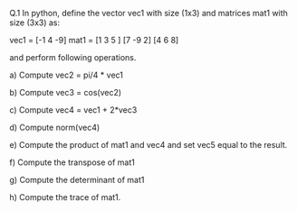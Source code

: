 Q.1 In python, define the vector vec1 with size (1x3) and matrices mat1 with size (3x3) as:

vec1 = [-1 4 -9]
mat1 = [1 3 5 ]
       [7 -9 2]
       [4  6 8]

and perform following operations.

a) Compute  vec2 = pi/4 * vec1

b) Compute  vec3 = cos(vec2)

c) Compute  vec4 = vec1 + 2*vec3

d) Compute  norm(vec4)

e) Compute the product of mat1 and vec4 and set vec5 equal to the result.

f) Compute the transpose of mat1

g) Compute the determinant of mat1

h) Compute the trace of mat1.
